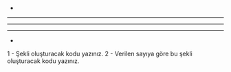   *
 ***
*****
 ***
  *

1 - Şekli oluşturacak kodu yazınız.
2 - Verilen sayıya göre bu şekli oluşturacak kodu yazınız.
